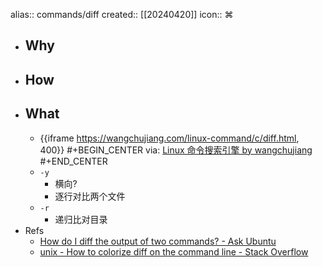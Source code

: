 alias:: commands/diff
created:: [[20240420]]
icon:: ⌘
- ## Why
- ## How
- ## What
  - {{iframe https://wangchujiang.com/linux-command/c/diff.html, 400}}
    #+BEGIN_CENTER
    via: [Linux 命令搜索引擎 by wangchujiang](https://wangchujiang.com/linux-command/c/diff.html)
    #+END_CENTER
  - `-y`
    - 横向?
    - 逐行对比两个文件
  - `-r`
    - 递归比对目录
- Refs
  - [How do I diff the output of two commands? - Ask Ubuntu](https://askubuntu.com/questions/229447/how-do-i-diff-the-output-of-two-commands)
  - [unix - How to colorize diff on the command line - Stack Overflow](https://stackoverflow.com/questions/8800578/how-to-colorize-diff-on-the-command-line)
